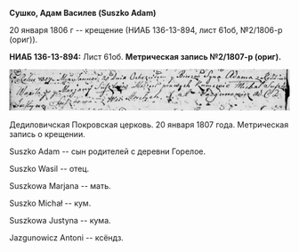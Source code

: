 **Сушко, Адам Василев (Suszko Adam)**

20 января 1806 г -- крещение (НИАБ 136-13-894, лист 61об, №2/1806-р
(ориг)).

**НИАБ 136-13-894:** Лист 61об. **Метрическая запись №2/1807-р (ориг).**

![](./media/268ac956c45aff3bdb98d48841f5cf5135b2f5d0.png)

Дедиловичская Покровская церковь. 20 января 1807 года. Метрическая
запись о крещении.

Suszko Adam -- сын родителей с деревни Горелое.

Suszko Wasil -- отец.

Suszkowa Marjana -- мать.

Suszko Michał -- кум.

Suszkowa Justyna -- кума.

Jazgunowicz Antoni -- ксёндз.
